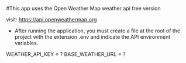 #This app uses the Open Weather Map weather api free version

visit: https://api.openweathermap.org

- After running the application, you must create a file at the root of the project with the extension .env and indicate the API environment variables.

WEATHER_API_KEY = ?
BASE_WEATHER_URL = ?